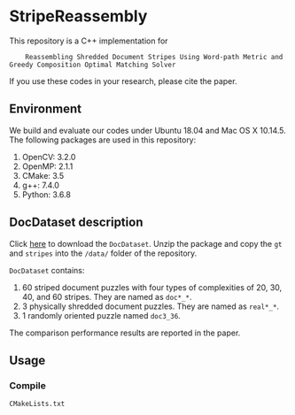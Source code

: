 # StripeReassembly

This repository is a C++ implementation for 
```
    Reassembling Shredded Document Stripes Using Word-path Metric and Greedy Composition Optimal Matching Solver
```
If you use these codes in your research, please cite the paper.

## Environment

We build and evaluate our codes under Ubuntu 18.04 and Mac OS X 10.14.5. The following packages are used in this repository:
1. OpenCV: 3.2.0
2. OpenMP: 2.1.1
3. CMake: 3.5
4. g++: 7.4.0
5. Python: 3.6.8

## DocDataset description

Click [here](http://t.lyq.me?d=DocDataset) to download the `DocDataset`. Unzip the package and copy the `gt` and `stripes` into the `/data/` folder of the repository.

`DocDataset` contains:
1. 60 striped document puzzles with four types of complexities of 20, 30, 40, and 60 stripes. They are named as `doc*_*`.
2. 3 physically shredded document puzzles. They are named as `real*_*`.
3. 1 randomly oriented puzzle named `doc3_36`.

The comparison performance results are reported in the paper.

## Usage

### Compile

`CMakeLists.txt` 